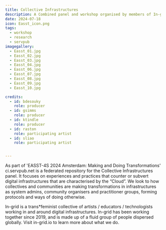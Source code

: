 ```yaml
---
title: Collective Infrastructures
description: A Combined panel and workshop organised by members of In-grid for 4S/EASST 2024 in Amsterdam. With others we asked how we can collectivley organise and practice to form and transform infrastructure.
date: 2024-07-18 
icon: Easst_icon.png
tags:
  - workshop
  - research
  - servpub
imagegallery: 
  - Easst_01.jpg
  - Easst_02.jpg
  - Easst_03.jpg
  - Easst_04.jpg
  - Easst_06.jpg
  - Easst_07.jpg
  - Easst_08.jpg
  - Easst_09.jpg
  - Easst_10.jpg

credits: 
  - id: bdesouky
    role: producer
  - id: gsimms
    role: producer
  - id: ktindle
    role: producer
  - id: raston
    role: participating artist
  - id: sliao
    role: participating artist


---
```

As part of 'EASST-4S 2024 Amsterdam: Making and Doing Transformations' ci.servpub.net is a federated repository for the Collective Infrastructures panel. It focuses on experiences and practices that counter or subvert digital infrastructures that are characterised by the “Cloud”. We look to how collectives and communities are making transformations in infrastructures as system admins, community organisers and practitioner groups, forming protocols and ways of doing otherwise.
    
In-grid is a trans*feminist collective of artists / educators / technologists working in and around digital infrastructures. In-grid has been working together since 2019, and is made up of a fluid group of people dispersed globally. Visit in-grid.io to learn more about what we do.